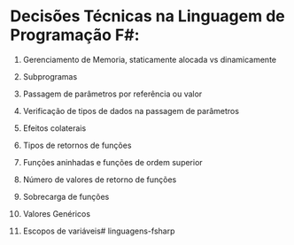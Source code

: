 # Decisões Técnicas na Linguagem de Programação F#:

1. Gerenciamento de Memoria, staticamente alocada vs dinamicamente

2. Subprogramas

3. Passagem de parâmetros por referência ou valor

4. Verificação de tipos de dados na passagem de parâmetros

5. Efeitos colaterais

6. Tipos de retornos de funções

7. Funções aninhadas e funções de ordem superior

8. Número de valores de retorno de funções

9. Sobrecarga de funções

10. Valores Genéricos

11. Escopos de variáveis# linguagens-fsharp
